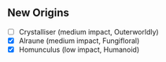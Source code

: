 ## New Origins
- [ ] Crystalliser (medium impact, Outerworldly)
- [x] Alraune (medium impact, Fungifloral)
- [x] Homunculus (low impact, Humanoid)

